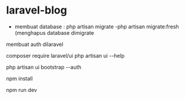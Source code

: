 # laravel-blog

- membuat database : php artisan migrate
-php artisan migrate:fresh (menghapus database dimigrate

membuat auth dilaravel

composer require laravel/ui
php artisan ui --help

 php artisan ui bootstrap --auth
 
 npm install
 
 npm run dev
 
 
